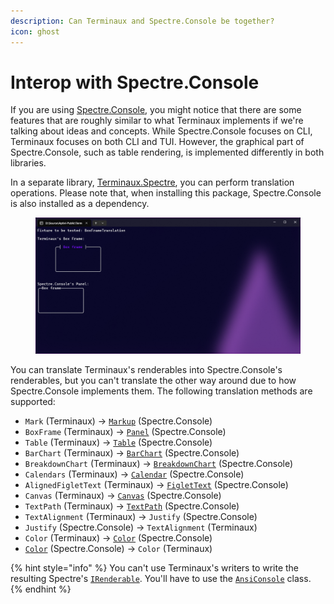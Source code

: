 ```yaml
---
description: Can Terminaux and Spectre.Console be together?
icon: ghost
---
```


# Interop with Spectre.Console

If you are using [Spectre.Console](https://www.nuget.org/packages/Spectre.Console), you might notice that there are some features that are roughly similar to what Terminaux implements if we're talking about ideas and concepts. While Spectre.Console focuses on CLI, Terminaux focuses on both CLI and TUI. However, the graphical part of Spectre.Console, such as table rendering, is implemented differently in both libraries.

In a separate library, [Terminaux.Spectre](https://www.nuget.org/packages/Terminaux.Spectre/), you can perform translation operations. Please note that, when installing this package, Spectre.Console is also installed as a dependency.

<figure><img src="../.gitbook/assets/image (151).png" alt=""><figcaption></figcaption></figure>

You can translate Terminaux's renderables into Spectre.Console's renderables, but you can't translate the other way around due to how Spectre.Console implements them. The following translation methods are supported:

* `Mark` (Terminaux) -> [`Markup`](https://spectreconsole.net/markup) (Spectre.Console)
* `BoxFrame` (Terminaux) -> [`Panel`](https://spectreconsole.net/widgets/panel) (Spectre.Console)
* `Table` (Terminaux) -> [`Table`](https://spectreconsole.net/widgets/table) (Spectre.Console)
* `BarChart` (Terminaux) -> [`BarChart`](https://spectreconsole.net/widgets/barchart) (Spectre.Console)
* `BreakdownChart` (Terminaux) -> [`BreakdownChart`](https://spectreconsole.net/widgets/breakdownchart) (Spectre.Console)
* `Calendars` (Terminaux) -> [`Calendar`](https://spectreconsole.net/widgets/calendar) (Spectre.Console)
* `AlignedFigletText` (Terminaux) -> [`FigletText`](https://spectreconsole.net/widgets/figlet) (Spectre.Console)
* `Canvas` (Terminaux) -> [`Canvas`](https://spectreconsole.net/widgets/canvas) (Spectre.Console)
* `TextPath` (Terminaux) -> [`TextPath`](https://spectreconsole.net/widgets/text-path) (Spectre.Console)
* `TextAlignment` (Terminaux) -> `Justify` (Spectre.Console)
* `Justify` (Spectre.Console) -> `TextAlignment` (Terminaux)
* `Color` (Terminaux) -> [`Color`](https://spectreconsole.net/appendix/colors) (Spectre.Console)
* [`Color`](https://spectreconsole.net/appendix/colors) (Spectre.Console) -> `Color` (Terminaux)

{% hint style="info" %}
You can't use Terminaux's writers to write the resulting Spectre's [`IRenderable`](https://spectreconsole.net/api/spectre.console.rendering/irenderable/). You'll have to use the [`AnsiConsole`](https://spectreconsole.net/api/spectre.console/ansiconsole/) class.
{% endhint %}
